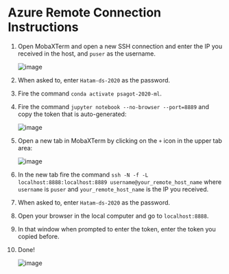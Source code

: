# Azure Remote Connection Instructions

1. Open MobaXTerm and open a new SSH connection and enter the IP you received in the host, and `puser` as the username.

    ![image](https://user-images.githubusercontent.com/38311688/91167471-b0b3fa00-e6dc-11ea-97fe-226012d5ed96.png)

2. When asked to, enter `Hatam-ds-2020` as the password.
3. Fire the command `conda activate psagot-2020-ml`.
4. Fire the command `jupyter notebook --no-browser --port=8889` and copy the token that is auto-generated:

    ![image](https://user-images.githubusercontent.com/38311688/91127525-18535080-e6af-11ea-9210-47526f779e0c.png)

5. Open a new tab in MobaXTerm by clicking on the `+` icon in the upper tab area:

    ![image](https://user-images.githubusercontent.com/38311688/91127585-3d47c380-e6af-11ea-8c06-da982be9beec.png)
    
6. In the new tab fire the command `ssh -N -f -L localhost:8888:localhost:8889 username@your_remote_host_name` where `username` is `puser` and `your_remote_host_name` is the IP you received.
7. When asked to, enter `Hatam-ds-2020` as the password.
8. Open your browser in the local computer and go to `localhost:8888`.
9. In that window when prompted to enter the token, enter the token you copied before.
10. Done!

    ![image](https://user-images.githubusercontent.com/38311688/91127752-96175c00-e6af-11ea-9ab7-38d8428fb5d9.png)
